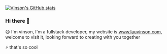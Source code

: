 [![Vinson's GitHub stats](https://github-readme-stats.vercel.app/api?username=lauvinson&show_icons=true?count_private=true)](https://www.lauvinson.com/)
<!--![](https://github.com/lauvinson/lauvinson/blob/master/005NUljqly1gj12wigoo8j30tu1ck4qp.jpg)-->
### Hi there 👋

😄 I'm vinson, I'm a fullstack developer, my website is www.lauvinson.com, welcome to visit it, looking forward to creating with you together

⚡ that's so cool
<!--
**lauvinson/lauvinson** is a ✨ _special_ ✨ repository because its `README.md` (this file) appears on your GitHub profile.

Here are some ideas to get you started:

- 🔭 I’m currently working on ...
- 🌱 I’m currently learning ...
- 👯 I’m looking to collaborate on ...
- 🤔 I’m looking for help with ...
- 💬 Ask me about ...
- 📫 How to reach me: ...
- 😄 Pronouns: ...
- ⚡ Fun fact: ...
-->
